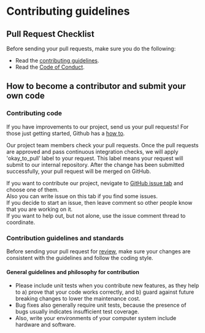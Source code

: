 # Contributing guidelines

## Pull Request Checklist

Before sending your pull requests, make sure you do the following:

-   Read the [contributing guidelines](CONTRIBUTING.md).
-   Read the [Code of Conduct](CODE_OF_CONDUCT.md).
## How to become a contributor and submit your own code
### Contributing code

If you have improvements to our project, send us your pull requests! For those
just getting started, Github has a
[how to](https://github.com/ossteam8/oss8_proj/pulls).

Our project team members check your pull requests. Once the pull requests are
approved and pass continuous integration checks, we will apply 'okay_to_pull' label
to your request. This label means your request will submit to our internal repository.
After the change has been submitted successfully, your pull request will be merged on GitHub.

If you want to contribute our project, nevigate to
[GitHub issue tab](https://github.com/ossteam8/oss8_proj/issues) and choose one of them.  
Also you can write issue on this tab if you find some issues.  
If you decide to start an issue, then leave comment so other people know that you are working
on it.  
If you want to help out, but not alone, use the issue
comment thread to coordinate.  
### Contribution guidelines and standards

Before sending your pull request for
[review](https://github.com/ossteam8/oss8_proj/pulls),
make sure your changes are consistent with the guidelines and follow the coding style.


#### General guidelines and philosophy for contribution
*   Please include unit tests when you contribute new features, as they help to a)
    prove that your code works correctly, and b) guard against future breaking
    changes to lower the maintenance cost.
*   Bug fixes also generally require unit tests, because the presence of bugs
    usually indicates insufficient test coverage.
*   Also, write your environments of your computer system include hardware and software. 

